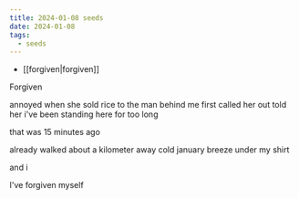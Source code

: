 ```yaml
---
title: 2024-01-08 seeds
date: 2024-01-08
tags:
  - seeds
---
```

- [[forgiven|forgiven]]

Forgiven

annoyed when
she sold rice
to the man
behind me first
called her out
told her
i've been standing
here
for too long

that was 15 minutes ago

already walked
about a kilometer away
cold january breeze
under my shirt

and i

I've forgiven myself